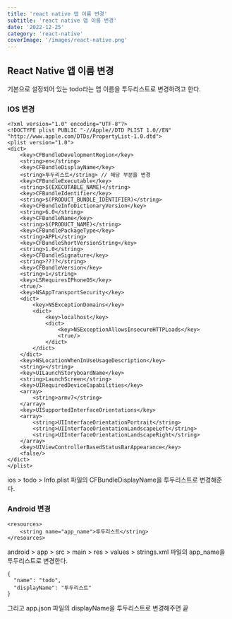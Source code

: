 ```yaml
---
title: 'react native 앱 이름 변경'
subtitle: 'react native 앱 이름 변경'
date: '2022-12-25'
category: 'react-native'
coverImage: '/images/react-native.png'
---
```


## React Native 앱 이름 변경

기본으로 설정되어 있는 todo라는 앱 이름을 투두리스트로 변경하려고 한다.

### IOS 변경

```
<?xml version="1.0" encoding="UTF-8"?>
<!DOCTYPE plist PUBLIC "-//Apple//DTD PLIST 1.0//EN" "http://www.apple.com/DTDs/PropertyList-1.0.dtd">
<plist version="1.0">
<dict>
	<key>CFBundleDevelopmentRegion</key>
	<string>en</string>
	<key>CFBundleDisplayName</key>
	<string>투두리스트</string> // 해당 부분을 변경
	<key>CFBundleExecutable</key>
	<string>$(EXECUTABLE_NAME)</string>
	<key>CFBundleIdentifier</key>
	<string>$(PRODUCT_BUNDLE_IDENTIFIER)</string>
	<key>CFBundleInfoDictionaryVersion</key>
	<string>6.0</string>
	<key>CFBundleName</key>
	<string>$(PRODUCT_NAME)</string>
	<key>CFBundlePackageType</key>
	<string>APPL</string>
	<key>CFBundleShortVersionString</key>
	<string>1.0</string>
	<key>CFBundleSignature</key>
	<string>????</string>
	<key>CFBundleVersion</key>
	<string>1</string>
	<key>LSRequiresIPhoneOS</key>
	<true/>
	<key>NSAppTransportSecurity</key>
	<dict>
		<key>NSExceptionDomains</key>
		<dict>
			<key>localhost</key>
			<dict>
				<key>NSExceptionAllowsInsecureHTTPLoads</key>
				<true/>
			</dict>
		</dict>
	</dict>
	<key>NSLocationWhenInUseUsageDescription</key>
	<string></string>
	<key>UILaunchStoryboardName</key>
	<string>LaunchScreen</string>
	<key>UIRequiredDeviceCapabilities</key>
	<array>
		<string>armv7</string>
	</array>
	<key>UISupportedInterfaceOrientations</key>
	<array>
		<string>UIInterfaceOrientationPortrait</string>
		<string>UIInterfaceOrientationLandscapeLeft</string>
		<string>UIInterfaceOrientationLandscapeRight</string>
	</array>
	<key>UIViewControllerBasedStatusBarAppearance</key>
	<false/>
</dict>
</plist>
```

ios > todo > Info.plist 파일의 CFBundleDisplayName을 투두리스트로 변경해준다.

### Android 변경

```
<resources>
    <string name="app_name">투두리스트</string>
</resources>
```

android > app > src > main > res > values > strings.xml 파일의 app_name을 투두리스트로 변경한다.

```
{
  "name": "todo",
  "displayName": "투두리스트"
}
```

그리고 app.json 파일의 displayName을 투두리스트로 변경해주면 끝
